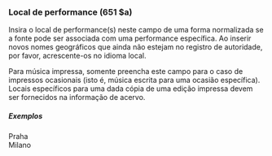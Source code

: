 ### Local de performance (651 $a) 

Insira o local de performance(s) neste campo de uma forma normalizada se a fonte pode ser associada com uma performance específica. Ao inserir novos nomes geográficos que ainda não estejam no registro de autoridade, por favor, acrescente-os no idioma local.

Para música impressa, somente preencha este campo para o caso de impressos ocasionais (isto é, música escrita para uma ocasião específica). Locais específicos para uma dada cópia de uma edição impressa devem ser fornecidos na informação de acervo.

##### Exemplos  
Praha  
Milano